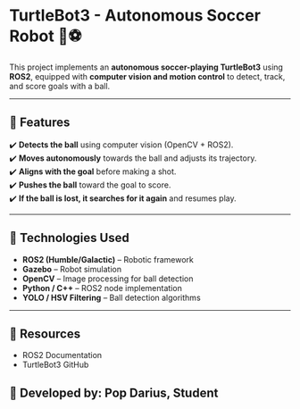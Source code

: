 # **TurtleBot3 - Autonomous Soccer Robot 🤖⚽**  

This project implements an **autonomous soccer-playing TurtleBot3** using **ROS2**, equipped with **computer vision and motion control** to detect, track, and score goals with a ball.

---

## **🚀 Features**
✔️ **Detects the ball** using computer vision (OpenCV + ROS2).  
✔️ **Moves autonomously** towards the ball and adjusts its trajectory.  
✔️ **Aligns with the goal** before making a shot.  
✔️ **Pushes the ball** toward the goal to score.  
✔️ **If the ball is lost, it searches for it again** and resumes play.  

---

## **🔧 Technologies Used**
- **ROS2 (Humble/Galactic)** – Robotic framework  
- **Gazebo** – Robot simulation  
- **OpenCV** – Image processing for ball detection  
- **Python / C++** – ROS2 node implementation  
- **YOLO / HSV Filtering** – Ball detection algorithms  

---

## 🔗 Resources
- ROS2 Documentation
- TurtleBot3 GitHub
  
## 📌 Developed by: Pop Darius, Student
